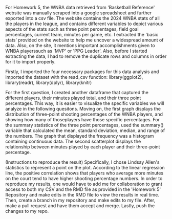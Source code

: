 For Homework 5, the WNBA data retrieved from 'Basketball Reference' website was manually scraped into a google spreadsheet and further exported into a csv file. The website contains the 2024 WNBA stats of all the players in the league, and contains different variables to depict various aspects of the stats such as three point percentages, field goal percentages, current team, minutes per game, etc. I extracted the 'basic stats' provided on the website to help me uncover a widespread amount of data. Also, on the site, it mentions important accomplishments given to WNBA playerssuch as 'MVP' or 'PPG Leader'. Also, before I started extracting the data, I had to remove the duplicate rows and columns in order for it to import properly. 

Firstly, I imported the four necessary packages for this data analysis and imported the dataset with the read_csv function: 
library(ggplot2), library(readr), library(dplyr), library(knitr)

For the first question, I created another dataframe that captured the different players, their minutes played total, and their three point percentages. This way, it is easier to visualize the specific variables we will analyze in the following quesitons. Moving on, the first graph displays the distribution of three-point shooting percentages of the WNBA players, and showing how many of thoseplayers have those specific percentages. For the summary statistics of the three point percentages, used the summary() variable that calculated the mean, standard deviation, median, and range of the numbers. The graph that displayed the frequency was a histogram containing continuous data. The second scatterplot displays the relationship between minutes played by each player and their three-point percentage. 

(Instructions to reproduce the result)
Specifically, I chose Lindsay Allen's statistics to represent
a point on the plot. According to the linear regression line, the positive correlation shows that players who average more minutes on the 
court tend to have higher shooting percentage numbers. In order to reproduce my results, one would have to add me for collaboration to grant access to both my CSV and the RMD file as provided in the 'Homework 5' Repository and make edits in the RMD file to view the results in real time. Then, create a branch in my repository and make edits to my file. After, make a pull request and have them accept and merge. Lastly, push the changes to my repo.
